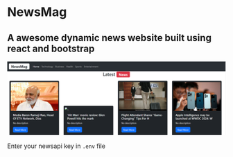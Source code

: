 # NewsMag

## A awesome dynamic news website built using react and bootstrap

![image](/src/assets/sample.png)

Enter your newsapi key in `.env` file
